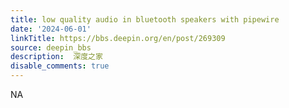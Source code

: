 ```yaml
---
title: low quality audio in bluetooth speakers with pipewire
date: '2024-06-01'
linkTitle: https://bbs.deepin.org/en/post/269309
source: deepin_bbs
description:  深度之家 
disable_comments: true
---
```

NA
